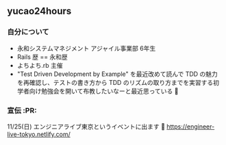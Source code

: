 ## yucao24hours

### 自分について
- 永和システムマネジメント アジャイル事業部 6年生
- Rails 歴 == 永和歴
- よちよち.rb 主催
- "Test Driven Development by Example" を最近改めて読んで TDD の魅力を再確認し、テストの書き方から TDD のリズムの取り方までを実習する初学者向け勉強会を開いて布教したいなーと最近思っている :thought_balloon:

### 宣伝 :PR:

11/25(日) エンジニアライブ東京というイベントに出ます :drum: https://engineer-live-tokyo.netlify.com/
